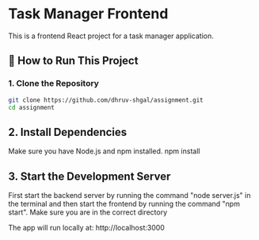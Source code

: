 # Task Manager Frontend

This is a frontend React project for a task manager application.

## 🚀 How to Run This Project

### 1. Clone the Repository

```bash
git clone https://github.com/dhruv-shgal/assignment.git
cd assignment
```

## 2. Install Dependencies
Make sure you have Node.js and npm installed.
npm install

## 3. Start the Development Server
   First start the backend server by running the command "node server.js" in the terminal and then start the frontend by running the command "npm start". Make sure you are in the correct directory

   The app will run locally at:
   http://localhost:3000
